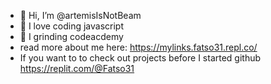 - 👋 Hi, I’m @artemisIsNotBeam
- 👀 I love coding javascript
- 🧠 I grinding codeacdemy
- read more about me here: https://mylinks.fatso31.repl.co/
- If you want to to check out projects before I started github
          https://replit.com/@Fatso31

<!---
artemisIsNotBeam/artemisIsNotBeam is a ✨ special ✨ repository because its `README.md` (this file) appears on your GitHub profile.
You can click the Preview link to take a look at your changes.
--->
